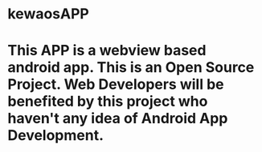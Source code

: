 # kewaosAPP
<h1><b>This APP is a webview based android app. This is an Open Source Project. Web Developers will be benefited by this project who haven't any idea of Android App Development.</b></h1>
